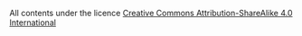 All contents under the licence [Creative Commons Attribution-ShareAlike 4.0 International](https://creativecommons.org/licenses/by-sa/4.0/)
